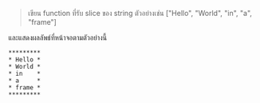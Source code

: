 >เขียน function ที่รับ slice ของ string ตัวอย่างเช่น
["Hello", "World", "in", "a", "frame"]

และแสดงผลลัพธ์ที่หน้าจอตามตัวอย่างนี้

```
*********
* Hello *
* World *
* in    *
* a     *
* frame *
*********
```
